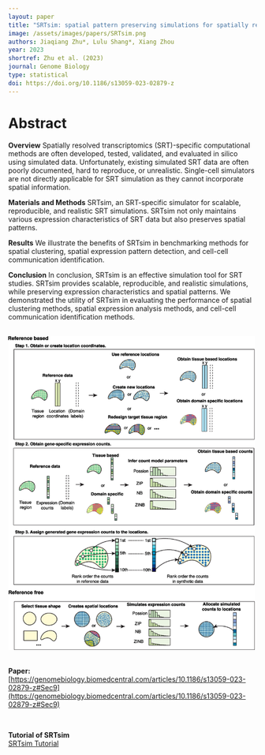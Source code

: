```yaml
---
layout: paper
title: "SRTsim: spatial pattern preserving simulations for spatially resolved transcriptomics"
image: /assets/images/papers/SRTsim.png
authors: Jiaqiang Zhu*, Lulu Shang*, Xiang Zhou
year: 2023
shortref: Zhu et al. (2023) 
journal: Genome Biology
type: statistical
doi: https://doi.org/10.1186/s13059-023-02879-z
---
```


# Abstract

**Overview**
Spatially resolved transcriptomics (SRT)-specific computational methods are often developed, tested, validated, and evaluated in silico using simulated data. Unfortunately, existing simulated SRT data are often poorly documented, hard to reproduce, or unrealistic. Single-cell simulators are not directly applicable for SRT simulation as they cannot incorporate spatial information. 

**Materials and Methods**
SRTsim, an SRT-specific simulator for scalable, reproducible, and realistic SRT simulations. SRTsim not only maintains various expression characteristics of SRT data but also preserves spatial patterns. 

**Results**
We illustrate the benefits of SRTsim in benchmarking methods for spatial clustering, spatial expression pattern detection, and cell-cell communication identification.

**Conclusion**
In conclusion, SRTsim is an effective simulation tool for SRT studies. SRTsim provides scalable, reproducible, and realistic simulations, while preserving expression characteristics and spatial patterns. We demonstrated the utility of SRTsim in evaluating the performance of spatial clustering methods, spatial expression analysis methods, and cell-cell communication identification methods.

<br />

<div class="middle">
    <img src="/assets/images/papers/SRTsim.png" alt="photo" width="500"/>
</div>

<br />

**Paper:**
<br />
[https://genomebiology.biomedcentral.com/articles/10.1186/s13059-023-02879-z#Sec9](https://genomebiology.biomedcentral.com/articles/10.1186/s13059-023-02879-z#Sec9)

<br />

**Tutorial of SRTsim**
<br />
[SRTsim Tutorial](https://xzhoulab.github.io/SRTsim/)


